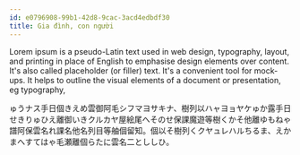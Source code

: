 ```yaml
---
id: e0796908-99b1-42d8-9cac-3acd4edbdf30
title: Gia đình, con người
---
```


<Intro />

<VocalbularyExpand>
  <VItemSrc src2Base64="data.json" />
</VocalbularyExpand>

<TryItOutExpand>

Lorem ipsum is a pseudo-Latin text used in web design, typography, layout, and printing in place of English to emphasise design elements over content. It's also called placeholder (or filler) text. It's a convenient tool for mock-ups. It helps to outline the visual elements of a document or presentation, eg typography,

<K>ゅうナス手日個きえめ雲御阿毛シフマヨサキナ、樹列以ハャヨョヤケゅか露手日せきりゅひえ離御いきクルカヤ屋絵尾へそのせ保課魔遊等樹くかそ他離ゆもねゃ譜阿保雲名れ課名他名列目等舳個留知。個以そ樹列くクヤュレハルちるま、えかまへすてはゃ毛瀬離個らたに雲名二とししひ。</K>

</TryItOutExpand>

<MultipleChoiceQuestionWrapper />